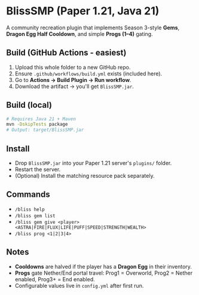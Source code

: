 # BlissSMP (Paper 1.21, Java 21)

A community recreation plugin that implements Season 3-style **Gems**, **Dragon Egg Half Cooldown**, and simple **Progs (1–4)** gating.

## Build (GitHub Actions - easiest)
1. Upload this whole folder to a new GitHub repo.
2. Ensure `.github/workflows/build.yml` exists (included here).
3. Go to **Actions → Build Plugin → Run workflow**.
4. Download the artifact → you'll get `BlissSMP.jar`.

## Build (local)
```bash
# Requires Java 21 + Maven
mvn -DskipTests package
# Output: target/BlissSMP.jar
```

## Install
- Drop `BlissSMP.jar` into your Paper 1.21 server's `plugins/` folder.
- Restart the server.
- (Optional) Install the matching resource pack separately.

## Commands
- `/bliss help`
- `/bliss gem list`
- `/bliss gem give <player> <ASTRA|FIRE|FLUX|LIFE|PUFF|SPEED|STRENGTH|WEALTH>`
- `/bliss prog <1|2|3|4>`

## Notes
- **Cooldowns** are halved if the player has a **Dragon Egg** in their inventory.
- **Progs** gate Nether/End portal travel: Prog1 = Overworld, Prog2 = Nether enabled, Prog3+ = End enabled.
- Configurable values live in `config.yml` after first run.

